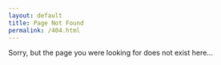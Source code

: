 ```yaml
---
layout: default
title: Page Not Found
permalink: /404.html
---
```


Sorry, but the page you were looking for does not exist here...
